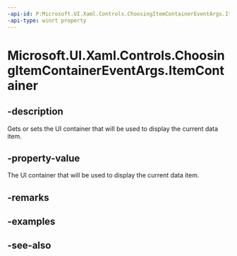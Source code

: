 ```yaml
---
-api-id: P:Microsoft.UI.Xaml.Controls.ChoosingItemContainerEventArgs.ItemContainer
-api-type: winrt property
---
```


<!-- Property syntax
public Windows.UI.Xaml.Controls.Primitives.SelectorItem ItemContainer { get;  set; }
-->

# Microsoft.UI.Xaml.Controls.ChoosingItemContainerEventArgs.ItemContainer

## -description
Gets or sets the UI container that will be used to display the current data item.

## -property-value
The UI container that will be used to display the current data item.

## -remarks

## -examples

## -see-also
